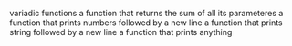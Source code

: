 variadic functions a function that returns the sum of all its parameteres a function that prints numbers followed by a new line a function that prints string followed by a new line a function that prints anything
